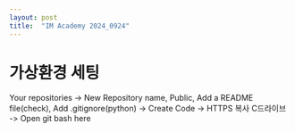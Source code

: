 ```yaml
---
layout: post
title:  "IM Academy 2024_0924"
---
```


# 가상환경 세팅

Your repositories -> New
Repository name, Public, Add a README file(check), Add .gitignore(python) -> Create
Code -> HTTPS 복사
C드라이브 -> Open git bash here
